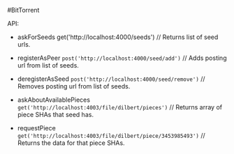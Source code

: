 #BitTorrent

API:

- askForSeeds
  get('http://localhost:4000/seeds')
  // Returns list of seed urls.

- registerAsPeer
  `post('http://localhost:4000/seed/add')`
  // Adds posting url from list of seeds.

- deregisterAsSeed
  `post('http://localhost:4000/seed/remove')`
  // Removes posting url from list of seeds.

- askAboutAvailablePieces
  `get('http://localhost:4003/file/dilbert/pieces')`
  // Returns array of piece SHAs that seed has.

- requestPiece
  `get('http://localhost:4003/file/dilbert/piece/3453985493')`
  // Returns the data for that piece SHAs.
